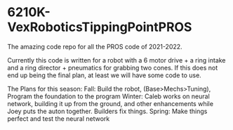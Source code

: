 # 6210K-VexRoboticsTippingPointPROS
The amazing code repo for all the PROS code of 2021-2022.

Currently this code is written for a robot with a 6 motor drive + a ring intake and a ring director + pneumatics for grabbing two cones. If this does not end up being the final plan, at least we will have some code to use.

The Plans for this season:
Fall: Build the robot, (Base>Mechs>Tuning), Program the foundation to the program
Winter: Caleb works on neural network, building it up from the ground, and other enhancements while Joey puts the auton together. Builders fix things.
Spring: Make things perfect and test the neural network
